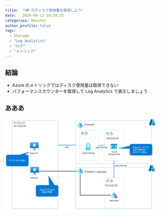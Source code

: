 ```yaml
---
title:  "VM のディスク使用量を取得しよう"
date:   2024-04-12 14:34:25
categories: Monitor
author_profile: false
tags:
  - Storage
  - "Log Analytics"
  - "ログ"
  - "メトリック"
---
```


## 結論

* Azure のメトリックではディスク使用量は取得できない
* パフォーマンスカウンターを取得して Log Analytics で表示しましょう

## あああ


![Architecture](/assets/article_images/2024-02-15-anf-entrads/architecture.png)